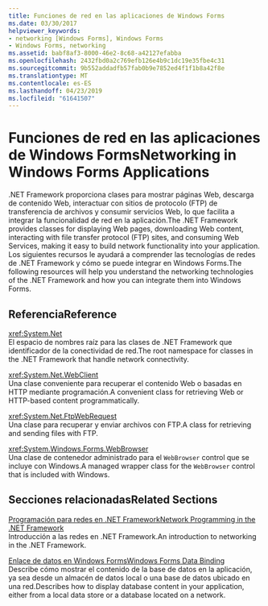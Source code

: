 ```yaml
---
title: Funciones de red en las aplicaciones de Windows Forms
ms.date: 03/30/2017
helpviewer_keywords:
- networking [Windows Forms], Windows Forms
- Windows Forms, networking
ms.assetid: babf8af3-8000-46e2-8c68-a42127efabba
ms.openlocfilehash: 2432fbd0a2c769efb126e4b9c1dc19e35fbe4c31
ms.sourcegitcommit: 9b552addadfb57fab0b9e7852ed4f1f1b8a42f8e
ms.translationtype: MT
ms.contentlocale: es-ES
ms.lasthandoff: 04/23/2019
ms.locfileid: "61641507"
---
```

# <a name="networking-in-windows-forms-applications"></a><span data-ttu-id="5726e-102">Funciones de red en las aplicaciones de Windows Forms</span><span class="sxs-lookup"><span data-stu-id="5726e-102">Networking in Windows Forms Applications</span></span>
<span data-ttu-id="5726e-103">.NET Framework proporciona clases para mostrar páginas Web, descarga de contenido Web, interactuar con sitios de protocolo (FTP) de transferencia de archivos y consumir servicios Web, lo que facilita a integrar la funcionalidad de red en la aplicación.</span><span class="sxs-lookup"><span data-stu-id="5726e-103">The .NET Framework provides classes for displaying Web pages, downloading Web content, interacting with file transfer protocol (FTP) sites, and consuming Web Services, making it easy to build network functionality into your application.</span></span> <span data-ttu-id="5726e-104">Los siguientes recursos le ayudará a comprender las tecnologías de redes de .NET Framework y cómo se puede integrar en Windows Forms.</span><span class="sxs-lookup"><span data-stu-id="5726e-104">The following resources will help you understand the networking technologies of the .NET Framework and how you can integrate them into Windows Forms.</span></span>  
  
## <a name="reference"></a><span data-ttu-id="5726e-105">Referencia</span><span class="sxs-lookup"><span data-stu-id="5726e-105">Reference</span></span>  
 <xref:System.Net>  
 <span data-ttu-id="5726e-106">El espacio de nombres raíz para las clases de .NET Framework que identificador de la conectividad de red.</span><span class="sxs-lookup"><span data-stu-id="5726e-106">The root namespace for classes in the .NET Framework that handle network connectivity.</span></span>  
  
 <xref:System.Net.WebClient>  
 <span data-ttu-id="5726e-107">Una clase conveniente para recuperar el contenido Web o basadas en HTTP mediante programación.</span><span class="sxs-lookup"><span data-stu-id="5726e-107">A convenient class for retrieving Web or HTTP-based content programmatically.</span></span>  
  
 <xref:System.Net.FtpWebRequest>  
 <span data-ttu-id="5726e-108">Una clase para recuperar y enviar archivos con FTP.</span><span class="sxs-lookup"><span data-stu-id="5726e-108">A class for retrieving and sending files with FTP.</span></span>  
  
 <xref:System.Windows.Forms.WebBrowser>  
 <span data-ttu-id="5726e-109">Una clase de contenedor administrado para el `WebBrowser` control que se incluye con Windows.</span><span class="sxs-lookup"><span data-stu-id="5726e-109">A managed wrapper class for the `WebBrowser` control that is included with Windows.</span></span>  
  
## <a name="related-sections"></a><span data-ttu-id="5726e-110">Secciones relacionadas</span><span class="sxs-lookup"><span data-stu-id="5726e-110">Related Sections</span></span>  
 [<span data-ttu-id="5726e-111">Programación para redes en .NET Framework</span><span class="sxs-lookup"><span data-stu-id="5726e-111">Network Programming in the .NET Framework</span></span>](../../network-programming/index.md)  
 <span data-ttu-id="5726e-112">Introducción a las redes en .NET Framework.</span><span class="sxs-lookup"><span data-stu-id="5726e-112">An introduction to networking in the .NET Framework.</span></span>  
  
 [<span data-ttu-id="5726e-113">Enlace de datos en Windows Forms</span><span class="sxs-lookup"><span data-stu-id="5726e-113">Windows Forms Data Binding</span></span>](../windows-forms-data-binding.md)  
 <span data-ttu-id="5726e-114">Describe cómo mostrar el contenido de la base de datos en la aplicación, ya sea desde un almacén de datos local o una base de datos ubicado en una red.</span><span class="sxs-lookup"><span data-stu-id="5726e-114">Describes how to display database content in your application, either from a local data store or a database located on a network.</span></span>

